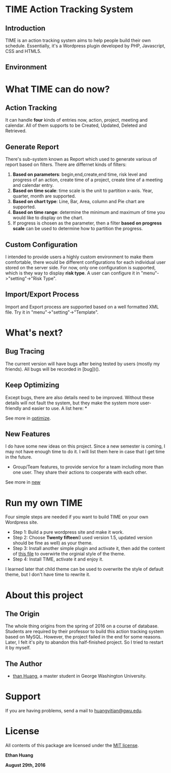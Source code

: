 # TIME Action Tracking System
## Introduction

TIME is an action tracking system aims to help people build their own schedule. Essentially, it's a Wordpress plugin developed by PHP, Javascript, CSS and HTML5.  

## Environment


# What TIME can do now?
## Action Tracking
It can handle **four** kinds of entries now, action, project, meeting and calendar. All of them supports to be Created, Updated, Deleted and Retrieved. 

## Generate Report
There's sub-system known as Report which used to generate various of report based on filters. There are differnet kinds of filters:
1. **Based on parameters**: begin,end,create,end time, risk level and progress of an action, create time of a project, create time of a meeting and calendar entry.
2. **Based on time scale**: time scale is the unit to partition x-axis. Year, quarter, month are supported.
3. **Based on chart type**: Line, Bar, Area, column and Pie chart are supported.
4. **Based on time range**: determine the minimum and maximum of time you would like to display on the chart. 
5. If progress is chosen as the parameter, then a filter **based on progress scale** can be used to determine how to partition the progress. 


## Custom Configuration
I intended to provide users a highly custom environment to make them comfortable, there would be different configurations for each individual user stored on the server side. For now, only one configuration is supported, which is they way to display **risk type**. A user can configure it in "menu"->"setting"->"Risk Type".


## Import/Export Process
Import and Export process are supported based on a well formatted XML file. Try it in "menu"->"setting"->"Template".



# What's next?

## Bug Tracing
The current version will have bugs after being tested by users (mostly my friends). All bugs will be recorded in [bug])().


## Keep Optimizing
Except bugs, there are also details need to be improved. Without these details will not fault the system, but they make the system more user-friendly and easier to use. A list here:
* 

See more in [optimize]().


## New Features

I do have some new ideas on this project. Since a new semester is coming, I may not have enough time to do it. I will list them here in case that I get time in the future.
* Group/Team features, to provide service for a team including more than one user. They share their actions to cooperate with each other. 

See more in [new]()


# Run my own TIME
Four simple steps are needed if you want to build TIME on your own Wordpress site.

* Step 1: Build a pure wordpress site and make it work.
* Step 2: Choose **Twenty fifteen**(I used version 1.5, updated version should be fine as well) as your theme.
* Step 3: Install another simple plugin and activate it, then add the content of [this file]() to overwirte the orginial style of the theme. 
* Step 4: Install TIME, activate it and enjoy it.

I learned later that child theme can be used to overwrite the style of default theme, but I don't have time to rewrite it.

# About this project
## The Origin
The whole thing origins from the spring of 2016 on a course of database. Students are required by their professor to build this action tracking system based on MySQL. However, the project failed in the end for some reasons. Later, I felt it's pity to abandon this half-finished project. So I tried to restart it by myself.

## The Author
* [than Huang](http://journal.ethanshub.com ), a master student in George Washington University.


# Support

If you are having problems, send a mail to [huangyitian@gwu.edu](huangyitian@gwu.edu).

# License

All contents of this package are licensed under the [MIT license]().

**Ethan Huang**

**August 29th, 2016**